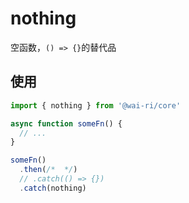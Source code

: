 # nothing

空函数，`() => {}`的替代品

## 使用

```ts
import { nothing } from '@wai-ri/core'

async function someFn() {
  // ...
}

someFn()
  .then(/*  */)
  // .catch(() => {})
  .catch(nothing)
```
